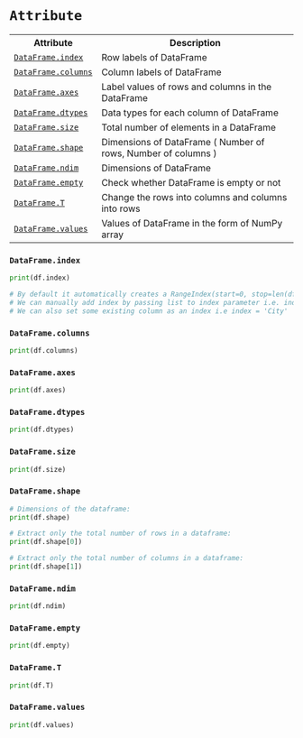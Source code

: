# `Attribute`

<table>
  <tr><th>Attribute</th> <th>Description</th></tr>
  <tr><td><a href=#index><code>DataFrame.index</code></a></td> <td>Row labels of DataFrame</td></tr>
  <tr><td><a href=#column><code>DataFrame.columns</code></a></td> <td>Column labels of DataFrame</td></tr>
  <tr><td><a href=#axes><code>DataFrame.axes</code></a></td> <td>Label values of rows and columns in the DataFrame</td></tr>
  <tr><td><a href=#dtype><code>DataFrame.dtypes</code></a></td> <td>Data types for each column of DataFrame</td></tr>
  <tr><td><a href=#size><code>DataFrame.size</code></a></td> <td>Total number of elements in a DataFrame</td></tr>
  <tr><td><a href=#shape><code>DataFrame.shape</code></a></td> <td>Dimensions of DataFrame ( Number of rows, Number of columns )</td></tr>
  <tr><td><a href=#ndim><code>DataFrame.ndim</code></a></td> <td>Dimensions of DataFrame</td></tr>
  <tr><td><a href=#empty><code>DataFrame.empty</code></a></td> <td>Check whether DataFrame is empty or not</td></tr>
  <tr><td><a href=#T><code>DataFrame.T</code></a></td> <td>Change the rows into columns and columns into rows</td></tr>  
  <tr><td><a href=#value><code>DataFrame.values</code></a></td> <td>Values of DataFrame in the form of NumPy array</td></tr>  
</table>

<h3 name=index><code>DataFrame.index</code></h3>

```python
print(df.index)

# By default it automatically creates a RangeIndex(start=0, stop=len(df), step=1)
# We can manually add index by passing list to index parameter i.e. index = [1, 2, 3]
# We can also set some existing column as an index i.e index = 'City'
```

<h3 name=column><code>DataFrame.columns</code></h3>

```python
print(df.columns)
```

<h3 name=axes><code>DataFrame.axes</code></h3>

```python
print(df.axes)
```

<h3 name=dtype><code>DataFrame.dtypes</code></h3>

```python
print(df.dtypes)
```

<h3 name=size><code>DataFrame.size</code></h3>

```python
print(df.size)
```

<h3 name=shape><code>DataFrame.shape</code></h3> 

```python
# Dimensions of the dataframe:
print(df.shape)

# Extract only the total number of rows in a dataframe:
print(df.shape[0])

# Extract only the total number of columns in a dataframe:
print(df.shape[1])
```            

<h3 name=ndim><code>DataFrame.ndim</code></h3>

```python
print(df.ndim)
```

<h3 name=empty><code>DataFrame.empty</code></h3> 

```python
print(df.empty)
```

<h3 name=T><code>DataFrame.T</code></h3>

```python
print(df.T)
```

<h3 name=value><code>DataFrame.values</code></h3>

```python
print(df.values)
```
